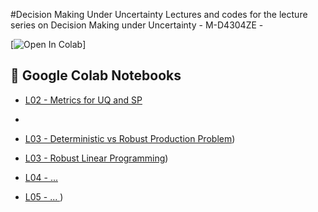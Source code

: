 #Decision Making Under Uncertainty 
Lectures and codes for the lecture series on Decision Making under Uncertainty -  M-D4304ZE - 


[![Open In Colab](https://colab.research.google.com/assets/colab-badge.svg)]


## 📌 Google Colab Notebooks
- [L02 - Metrics for UQ and SP](https://github.com/supsi-dacd-isaac/eachDecisionMakingUncertainty/L2_Metrics_for_UQ_and_optmization.ipynb)
- 
- [L03 - Deterministic vs Robust Production Problem](https://github.com/supsi-dacd-isaac/TeachDecisionMakingUncertainty/blob/main/L3_Robust_Optimization_example_production_proble.ipynb))
 - [L03 - Robust Linear Programming](https://github.com/supsi-dacd-isaac/TeachDecisionMakingUncertainty/blob/main/L3_Robust_Optimization_example_LP.ipynb))
 
- [L04 - ...](https://github.com/supsi-dacd-isaac/eachDecisionMakingUncertainty/)


- [L05 - ... ](https://github.com/supsi-dacd-isaac/TeachDecisionMakingUncertainty/blob/main/))
